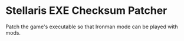 # Stellaris EXE Checksum Patcher

Patch the game's executable so that Ironman mode can be played with mods.
